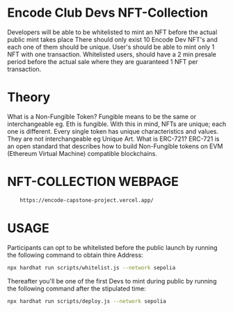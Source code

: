 # Encode Club Devs NFT-Collection
Developers will be able to be whitelisted to mint an NFT before the actual public mint takes place
There should only exist 10 Encode Dev NFT's and each one of them should be unique.
User's should be able to mint only 1 NFT with one transaction.
Whitelisted users, should have a 2 min presale period before the actual sale where they are guaranteed 1 NFT per transaction.

# Theory

What is a Non-Fungible Token? Fungible means to be the same or interchangeable eg. Eth is fungible. With this in mind, NFTs are unique; each one is different. Every single token has unique characteristics and values. They are not interchangeable eg Unique Art.
What is ERC-721? ERC-721 is an open standard that describes how to build Non-Fungible tokens on EVM (Ethereum Virtual Machine) compatible blockchains.


# NFT-COLLECTION WEBPAGE

```bash
    https://encode-capstone-project.vercel.app/
```
# USAGE 

Participants can opt to be whitelisted before the public launch by running the following command to obtain thire Address:
```bash
npx hardhat run scripts/whitelist.js --network sepolia
```
Thereafter you'll be one of the first Devs to mint during public by running the following command after the stipulated time:

```bash
npx hardhat run scripts/deploy.js --network sepolia
```



